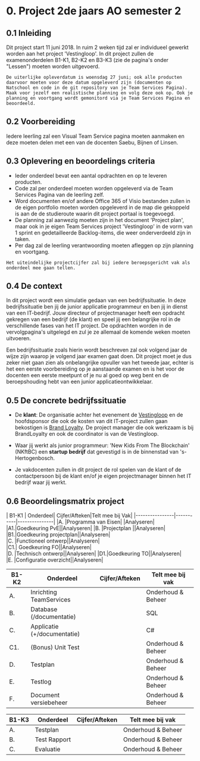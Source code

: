 # 0. Project 2de jaars AO semester 2

## 0.1 Inleiding

Dit project start 11 juni 2018. In ruim 2 weken tijd zal er individueel gewerkt worden aan het project 'Vestingloop'.
In dit project zullen de examenonderdelen B1-K1, B2-K2 en B3-K3 (zie de pagina's onder "Lessen") moeten worden uitgevoerd. 

``De uiterlijke opleverdatum is woensdag 27 juni; ook alle producten daarvoor moeten voor deze datum opgeleverd zijn (documenten op Natschool en code in de git repository van je Team Services Pagina). Maak voor jezelf een realistische planning en volg deze ook op. Ook je planning en voortgang wordt gemonitord via je Team Services Pagina en beoordeeld.``

## 0.2 Voorbereiding

Iedere leerling zal een Visual Team Service pagina moeten aanmaken en deze moeten delen met een van de docenten Saebu, Bijnen of Linsen.

## 0.3 Oplevering en beoordelings criteria

- Ieder onderdeel bevat een aantal opdrachten en op te leveren producten.
- Code zal per onderdeel moeten worden opgeleverd via de Team Services Pagina van de leerling zelf.
- Word documenten en/of andere Office 365 of Visio bestanden zullen in de eigen portfolio moeten worden opgeleverd in de map die gekoppeld is aan de de studieroute waarin dit project portaal is toegevoegd. 
- De planning zal aanwezig moeten zijn in het document 'Project plan', maar ook in je eigen Team Services project 'Vestingloop' in de vorm van 1 sprint en gedetailleerde Backlog-items, die weer onderverdeeld zijn in taken.
- Per dag zal de leerling verantwoording moeten afleggen op zijn planning en voortgang. 

``Het uiteindelijke projectcijfer zal bij iedere beroepsgericht vak als onderdeel mee gaan tellen.``

## 0.4 De context 

In dit project wordt een simulatie gedaan van een bedrijfssituatie. In deze bedrijfssituatie ben jij de junior applicatie programmeur en ben jij in dienst van een IT-bedrijf.
Jouw directeur of projectmanager heeft een opdracht gekregen van een bedrijf (de klant) en speel jij een belangrijke rol in de verschillende fases van het IT project.
De opdrachten worden in de vervolgpagina's uitgelegd en zul je ze allemaal de komende weken moeten uitvoeren.

Een bedrijfssituatie zoals hierin wordt beschreven zal ook volgend jaar de wijze zijn waarop je volgend jaar examen gaat doen.
Dit project moet je dus zeker niet gaan zien als onbelangrijke opvuller van het tweede jaar, echter is het een eerste voorbereiding op je aanstaande examen en is het voor de docenten een
eerste meetpunt of je nu al goed op weg bent en de beroepshouding hebt van een junior applicatieontwikkelaar.

## 0.5 De concrete bedrijfssituatie

- De __klant__: De organisatie achter het evenement de [Vestingloop](http://vestingloop.nl) en de hoofdsponsor die ook de kosten van dit IT-project zullen gaan bekostigen is [Brand Loyalty](https://www.brandloyalty-int.com/nl-NL/home/).
  De project manager die ook werkzaam is bij BrandLoyalty en ook de coordinator is van de Vestingloop. 

- Waar jij werkt als junior programmeur: 'New Kids From The Blockchain' (NKftBC) een __startup bedrijf__ dat gevestigd is in de binnenstad van 's-Hertogenbosch.

- Je vakdocenten zullen in dit project de rol spelen van de klant of de contactpersoon bij de klant en/of je eigen projectmanager binnen het IT bedrijf waar jij werkt. 

## 0.6 Beoordelingsmatrix project


| B1-K1 | Onderdeel| Cijfer/Afteken|Telt mee bij Vak|
|----------------|-----------|---------------|
|A. |Programma van Eisen|       |Analyseren|	
|A1.|Goedkeuring PvE||Analyseren|
|B. |Projectplan	||Analyseren|
|B1.|Goedkeuring projectplan||Analyseren|	
|C. |Functioneel ontwerp||Analyseren|	
|C1.| Goedkeuring FO||Analyseren|	
|D. |Technisch ontwerp||Analyseren|	
|D1.|Goedkeuring TO||Analyseren|	
|E. |Configuratie overzicht||Analyseren|	

| B1-K2 | Onderdeel| Cijfer/Afteken|Telt mee bij vak|
|-------|----------|---------------|----|
|A. |Inrichting TeamServices|| Onderhoud & Beheer|	
|B. |Database (/documentatie)||	SQL |
|C. |Applicatie (+/documentatie)||	C# |
|C1.|(Bonus) Unit Test|| Onderhoud & Beheer |	
|D. |Testplan||	 Onderhoud & Beheer |
|E. |Testlog||  Onderhoud & Beheer |	
|F. |Document versiebeheer|| Onderhoud & Beheer |	

| B1-K3 | Onderdeel| Cijfer/Afteken| Telt mee bij vak|
|---|----------|--------|-----|
|A. |Testplan|| Onderhoud & Beheer|	
|B. |Test Rapport||	 Onderhoud & Beheer|
|C. |Evaluatie|| Onderhoud & Beheer|
																		


